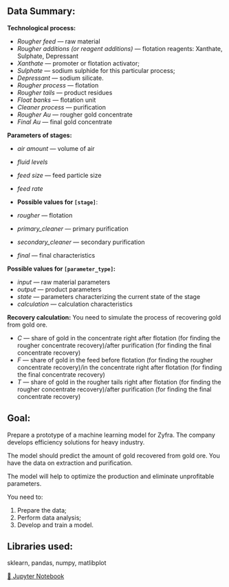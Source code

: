 ## Data Summary:

__Technological process:__
- *Rougher feed* — raw material
- *Rougher additions (or reagent additions)* — flotation reagents: Xanthate, Sulphate, Depressant
- *Xanthate* — promoter or flotation activator;
- *Sulphate* — sodium sulphide for this particular process;
- *Depressant* — sodium silicate.
- *Rougher process* — flotation
- *Rougher tails* — product residues
- *Float banks* — flotation unit
- *Cleaner process* — purification
- *Rougher Au* — rougher gold concentrate
- *Final Au* — final gold concentrate

__Parameters of stages:__
- *air amount* — volume of air
- *fluid levels*
- *feed size* — feed particle size
- *feed rate*

- __Possible values for `[stage]`__:
- *rougher* — flotation
- *primary_cleaner* — primary purification
- *secondary_cleaner* — secondary purification
- *final* — final characteristics

__Possible values for `[parameter_type]`:__
- *input* — raw material parameters
- *output* — product parameters
- *state* — parameters characterizing the current state of the stage
- *calculation* — calculation characteristics

__Recovery calculation:__
You need to simulate the process of recovering gold from gold ore.
- *C* — share of gold in the concentrate right after flotation (for finding the rougher concentrate recovery)/after purification (for finding the final concentrate recovery)
- *F* — share of gold in the feed before flotation (for finding the rougher concentrate recovery)/in the concentrate right after flotation (for finding the final concentrate recovery)
- *T* — share of gold in the rougher tails right after flotation (for finding the rougher concentrate recovery)/after purification (for finding the final concentrate recovery)

## Goal:

Prepare a prototype of a machine learning model for Zyfra. The company develops efficiency solutions for heavy industry.

The model should predict the amount of gold recovered from gold ore. You have the data on extraction and purification.

The model will help to optimize the production and eliminate unprofitable parameters.

You need to:
1. Prepare the data;
2. Perform data analysis;
3. Develop and train a model.

## Libraries used:

sklearn, pandas, numpy, matlibplot

[:snake: Jupyter Notebook](./Integrated_Project_2.ipynb)